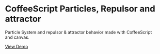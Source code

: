 CoffeeScript Particles, Repulsor and attractor
=========

Particle System and repulsor &amp; attractor behavior
made with CoffeeScript and canvas.

[View Demo](http://mihailt.github.io/attr-repl/)